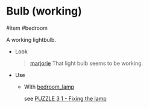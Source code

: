 # Bulb (working)

#item #bedroom 

A working lightbulb.

- Look
  > [marjorie](characters/marjorie.md)
  > That light bulb seems to be working.

- Use
	- With [bedroom_lamp](items/bedroom_lamp.md)

	  see [PUZZLE 3 1 - Fixing the lamp](../gdd.md#PUZZLE%203%201%20-%20Fixing%20the%20lamp) 